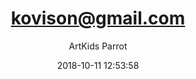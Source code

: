---
index: 5083
title: "kovison@gmail.com"
subtitle: ""
author: "ArtKids Parrot"
date: "2018-10-11 12:53:58"
seo:
  description: ""
content: "kovison@gmail.com
Rainbow Colours Rhythms"
status: "published"
comment_status: "closed"
modified: "2018-10-11 12:53:58"
type: "flamingo_contact"
comment_count: 0
tags: []
---